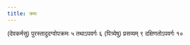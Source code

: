 ```yaml
---
title: क्रमः
---
```


(देवकर्मसु) पुरस्तादुदग्वोपक्रमः ५ तथाऽपवर्गः ६
(पित्र्येषु) प्रसव्यम् ९ दक्षिणतोऽपवर्गः १०

